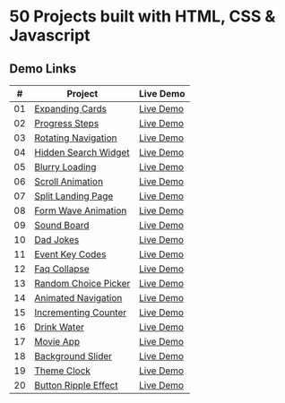 # 50 Projects built with HTML, CSS & Javascript

## Demo Links

| #   | Project                                                                                                        | Live Demo                                                                                           |
| --- | -------------------------------------------------------------------------------------------------------------- | --------------------------------------------------------------------------------------------------- |
| 01  | [Expanding Cards](https://github.com/ersinctky/50-projects-html-css-js/tree/main/01-expanding-cards)           | [Live Demo](https://ersinctky.github.io/50-projects-html-css-js/01-expanding-cards/index.html)      |
| 02  | [Progress Steps](https://github.com/ersinctky/50-projects-html-css-js/tree/main/02-progress-steps)             | [Live Demo](https://ersinctky.github.io/50-projects-html-css-js/02-progress-steps/index.html)       |
| 03  | [Rotating Navigation](https://github.com/ersinctky/50-projects-html-css-js/tree/main/03-rotating-navigation)   | [Live Demo](https://ersinctky.github.io/50-projects-html-css-js/03-rotating-navigation/index.html)  |
| 04  | [Hidden Search Widget](https://github.com/ersinctky/50-projects-html-css-js/tree/main/04-hidden-search-widget) | [Live Demo](https://ersinctky.github.io/50-projects-html-css-js/04-hidden-search-widget/index.html) |
| 05  | [Blurry Loading](https://github.com/ersinctky/50-projects-html-css-js/tree/main/05-blurry-loading)             | [Live Demo](https://ersinctky.github.io/50-projects-html-css-js/05-blurry-loading/index.html)       |
| 06  | [Scroll Animation](https://github.com/ersinctky/50-projects-html-css-js/tree/main/06-scroll-animation)         | [Live Demo](https://ersinctky.github.io/50-projects-html-css-js/06-scroll-animation/index.html)     |
| 07  | [Split Landing Page](https://github.com/ersinctky/50-projects-html-css-js/tree/main/07-split-landing-page)     | [Live Demo](https://ersinctky.github.io/50-projects-html-css-js/07-split-landing-page/index.html)   |
| 08  | [Form Wave Animation](https://github.com/ersinctky/50-projects-html-css-js/tree/main/08-form-wave-animation)   | [Live Demo](https://ersinctky.github.io/50-projects-html-css-js/08-form-wave-animation/index.html)  |
| 09  | [Sound Board](https://github.com/ersinctky/50-projects-html-css-js/tree/main/09-sound-board)                   | [Live Demo](https://ersinctky.github.io/50-projects-html-css-js/09-sound-board/index.html)          |
| 10  | [Dad Jokes](https://github.com/ersinctky/50-projects-html-css-js/tree/main/10-dad-jokes)                       | [Live Demo](https://ersinctky.github.io/50-projects-html-css-js/10-dad-jokes/index.html)            |
| 11  | [Event Key Codes](https://github.com/ersinctky/50-projects-html-css-js/tree/main/11-event-key-codes)           | [Live Demo](https://ersinctky.github.io/50-projects-html-css-js/11-event-key-codes/index.html)      |
| 12  | [Faq Collapse](https://github.com/ersinctky/50-projects-html-css-js/tree/main/12-faq-collapse)                 | [Live Demo](https://ersinctky.github.io/50-projects-html-css-js/12-faq-collapse/index.html)         |
| 13  | [Random Choice Picker](https://github.com/ersinctky/50-projects-html-css-js/tree/main/13-random-choice-picker) | [Live Demo](https://ersinctky.github.io/50-projects-html-css-js/13-random-choice-picker/index.html) |
| 14  | [Animated Navigation](https://github.com/ersinctky/50-projects-html-css-js/tree/main/14-animated-navigation)   | [Live Demo](https://ersinctky.github.io/50-projects-html-css-js/14-animated-navigation/index.html)  |
| 15  | [Incrementing Counter](https://github.com/ersinctky/50-projects-html-css-js/tree/main/15-incrementing-counter) | [Live Demo](https://ersinctky.github.io/50-projects-html-css-js/15-incrementing-counter/index.html) |
| 16  | [Drink Water](https://github.com/ersinctky/50-projects-html-css-js/tree/main/16-drink-water)                   | [Live Demo](https://ersinctky.github.io/50-projects-html-css-js/16-drink-water/index.html)          |
| 17  | [Movie App](https://github.com/ersinctky/50-projects-html-css-js/tree/main/17-movie-app)                       | [Live Demo](https://ersinctky.github.io/50-projects-html-css-js/17-movie-app/index.html)            |
| 18  | [Background Slider](https://github.com/ersinctky/50-projects-html-css-js/tree/main/18-background-slider)       | [Live Demo](https://ersinctky.github.io/50-projects-html-css-js/18-background-slider/index.html)    |
| 19  | [Theme Clock](https://github.com/ersinctky/50-projects-html-css-js/tree/main/19-theme-clock)                   | [Live Demo](https://ersinctky.github.io/50-projects-html-css-js/19-theme-clock/index.html)          |
| 20  | [Button Ripple Effect](https://github.com/ersinctky/50-projects-html-css-js/tree/main/20-button-ripple-effect) | [Live Demo](https://ersinctky.github.io/50-projects-html-css-js/20-button-ripple-effect/index.html) |
